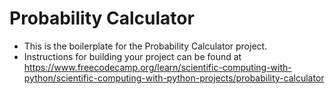 # Probability Calculator

- This is the boilerplate for the Probability Calculator project.
- Instructions for building your project can be found at
https://www.freecodecamp.org/learn/scientific-computing-with-python/scientific-computing-with-python-projects/probability-calculator
